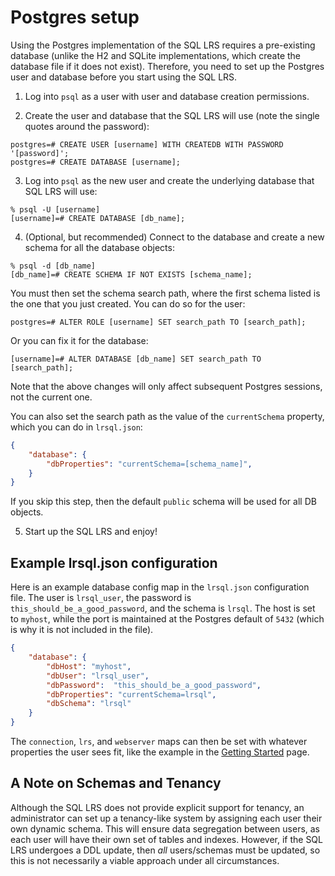 # Postgres setup

Using the Postgres implementation of the SQL LRS requires a pre-existing database (unlike the H2 and SQLite implementations, which create the database file if it does not exist). Therefore, you need to set up the Postgres user and database before you start using the SQL LRS.

1. Log into `psql` as a user with user and database creation permissions.

2. Create the user and database that the SQL LRS will use (note the single quotes around the password):
```
postgres=# CREATE USER [username] WITH CREATEDB WITH PASSWORD '[password]';
postgres=# CREATE DATABASE [username];
```

3. Log into `psql` as the new user and create the underlying database that SQL LRS will use:
```
% psql -U [username]
[username]=# CREATE DATABASE [db_name];
```

4. (Optional, but recommended) Connect to the database and create a new schema for all the database objects:
```
% psql -d [db_name]
[db_name]=# CREATE SCHEMA IF NOT EXISTS [schema_name];
```

You must then set the schema search path, where the first schema listed is the one that you just created. You can do so for the user:
```
postgres=# ALTER ROLE [username] SET search_path TO [search_path];
```

Or you can fix it for the database:
```
[username]=# ALTER DATABASE [db_name] SET search_path TO [search_path];
```

Note that the above changes will only affect subsequent Postgres sessions, not the current one.

You can also set the search path as the value of the `currentSchema` property, which you can do in `lrsql.json`:
```json
{
    "database": {
        "dbProperties": "currentSchema=[schema_name]",
    }
}
```

If you skip this step, then the default `public` schema will be used for all DB objects.

5. Start up the SQL LRS and enjoy!

## Example lrsql.json configuration

Here is an example database config map in the `lrsql.json` configuration file. The user is `lrsql_user`, the password is `this_should_be_a_good_password`, and the schema is `lrsql`. The host is set to `myhost`, while the port is maintained at the Postgres default of `5432` (which is why it is not included in the file).

```json
{
    "database": {
        "dbHost": "myhost",
        "dbUser": "lrsql_user",
        "dbPassword":  "this_should_be_a_good_password",
        "dbProperties": "currentSchema=lrsql",
        "dbSchema": "lrsql"
    }
}
```

The `connection`, `lrs`, and `webserver` maps can then be set with whatever properties the user sees fit, like the example in the [Getting Started](startup.md) page.

## A Note on Schemas and Tenancy

Although the SQL LRS does not provide explicit support for tenancy, an administrator can set up a tenancy-like system by assigning each user their own dynamic schema. This will ensure data segregation between users, as each user will have their own set of tables and indexes. However, if the SQL LRS undergoes a DDL update, then _all_ users/schemas must be updated, so this is not necessarily a viable approach under all circumstances.
